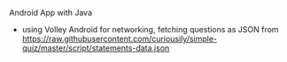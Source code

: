 Android App with Java
- using Volley Android for networking, fetching questions as JSON from https://raw.githubusercontent.com/curiousily/simple-quiz/master/script/statements-data.json